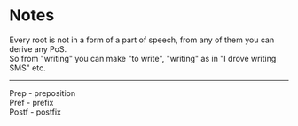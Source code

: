 # Notes
Every root is not in a form of a part of speech, from any of them you can derive any PoS.  
So from "writing" you can make "to write", "writing" as in "I drove writing SMS" etc.
***
Prep - preposition    
Pref - prefix  
Postf - postfix   
